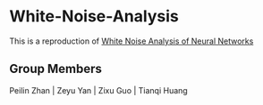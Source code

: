 # White-Noise-Analysis

This is a reproduction of [White Noise Analysis of Neural Networks](https://openreview.net/forum?id=H1ebhnEYDH)

## Group Members
Peilin Zhan | Zeyu Yan | Zixu Guo | Tianqi Huang
